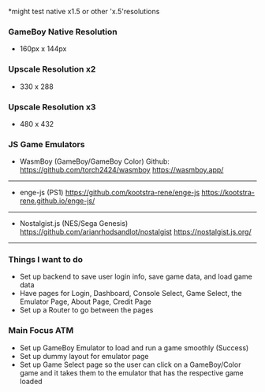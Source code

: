 *might test native x1.5 or other 'x.5'resolutions
### GameBoy Native Resolution
- 160px x 144px

### Upscale Resolution x2
- 330 x 288

### Upscale Resolution x3
- 480 x 432

### JS Game Emulators
- WasmBoy (GameBoy/GameBoy Color) 
    Github: https://github.com/torch2424/wasmboy
    https://wasmboy.app/
---------------------------------------------------------
- enge-js (PS1)
    https://github.com/kootstra-rene/enge-js
    https://kootstra-rene.github.io/enge-js/
---------------------------------------------------------
- Nostalgist.js (NES/Sega Genesis)
    https://github.com/arianrhodsandlot/nostalgist
    https://nostalgist.js.org/
---------------------------------------------------------

### Things I want to do
- Set up backend to save user login info, save game data, and load game data
- Have pages for Login, Dashboard, Console Select, Game Select, the Emulator Page, About Page, Credit Page
- Set up a Router to go between the pages

### Main Focus ATM
- Set up GameBoy Emulator to load and run a game smoothly (Success)
- Set up dummy layout for emulator page
- Set up Game Select page so the user can click on a GameBoy/Color game and it takes them to the emulator that has the respective game loaded
